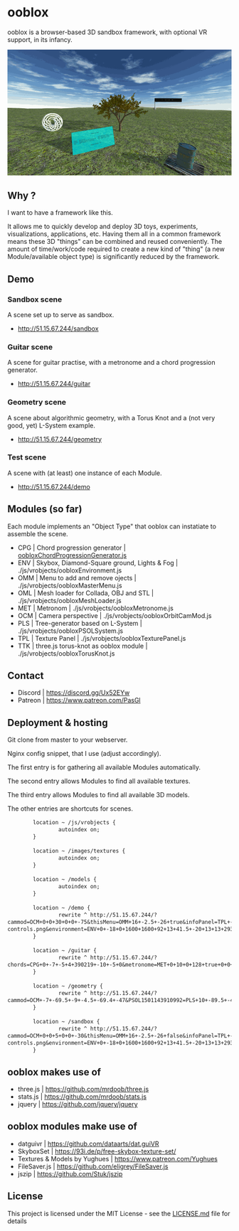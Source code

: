 ooblox
======

ooblox is a browser-based 3D sandbox framework, with optional VR support, in its infancy.

![ooblox - screenshots](/images/screenshots.gif)

## Why ?

I want to have a framework like this.

It allows me to quickly develop and deploy 3D toys, experiments, visualizations, applications, etc. Having them all in a common framework means these 3D "things" can be combined and reused conveniently. The amount of time/work/code required to create a new kind of "thing" (a new Module/available object type) is significantly reduced by the framework.

## Demo

### Sandbox scene

A scene set up to serve as sandbox.
* http://51.15.67.244/sandbox

### Guitar scene

A scene for guitar practise, with a metronome and a chord progression generator.
* http://51.15.67.244/guitar

### Geometry scene

A scene about algorithmic geometry, with a Torus Knot and a (not very good, yet) L-System example.
* http://51.15.67.244/geometry

### Test scene

A scene with (at least) one instance of each Module.
* http://51.15.67.244/demo

## Modules (so far)

Each module implements an "Object Type" that ooblox can instatiate to assemble the scene.

*  CPG | Chord progression generator | [oobloxChordProgressionGenerator.js](./js/vrobjects/oobloxChordProgressionGenerator.js)
*  ENV | Skybox, Diamond-Square ground, Lights & Fog | ./js/vrobjects/oobloxEnvironment.js
*  OMM | Menu to add and remove ojects | ./js/vrobjects/oobloxMasterMenu.js
*  OML | Mesh loader for Collada, OBJ and STL | ./js/vrobjects/oobloxMeshLoader.js
*  MET | Metronom | ./js/vrobjects/oobloxMetronome.js
*  OCM | Camera perspective | ./js/vrobjects/oobloxOrbitCamMod.js
*  PLS | Tree-generator based on L-System | ./js/vrobjects/oobloxPSOLSystem.js
*  TPL | Texture Panel | ./js/vrobjects/oobloxTexturePanel.js
*  TTK | three.js torus-knot as ooblox module | ./js/vrobjects/oobloxTorusKnot.js

## Contact

* Discord | https://discord.gg/Ux52EYw
* Patreon | https://www.patreon.com/PasGl

## Deployment & hosting

Git clone from master to your webserver.

Nginx config snippet, that I use (adjust accordingly).

The first entry is for gathering all available Modules automatically.

The second entry allows Modules to find all available textures.

The third entry allows Modules to find all available 3D models.

The other entries are shortcuts for scenes.
```
        location ~ /js/vrobjects {
                autoindex on;
        }

        location ~ /images/textures {
                autoindex on;
        }

        location ~ /models {
                autoindex on;
        }

        location ~ /demo {
                rewrite ^ http://51.15.67.244/?cammod=OCM+0+0+30+0+0+-75&thisMenu=OMM+16+-2.5+-26+true&infoPanel=TPL+-20.0+-17.0+-30+30+15+6+0.50+0.16+-17+14.0+0+true+0.61+false+ooblox-controls.png&environment=ENV+0+-18+0+1600+1600+92+13+41.5+-20+13+13+29385260+5+mossy+TropicalSunnyDay&aTorusKnot=TTK+-46+-6+-55+6+0.4+240+7+9+7+-31+16.5+-3.0&aTree=PLS+1+-25.5+-77+4+FN(1)+37491667+7+1.87+6.2+0.57+0.39+0.28+0.18+0.17+0.1+0.17+16.5+22.5+-0.25+pattern_230+21&chords1=CPG+70+17+-84+4+21477896+-10+-5+0&metronom1=MET+50.5+14.5+-84+128+true+-11+-15+-1.5&mesh1=OML+30.56+-25.55+-10.46+0.1+0.1+0.1+1+0.13+0.7+6.2+10.8+6.7+3.1+models%2FYughues%2Fpallet_v2.obj&mesh2=OML+30.67+-24.1+-10.44+0.1+0.1+0.1+1+0.13+0.7+6.2+7.7+11.8+-6.8+models%2FYughues%2Ffuel_can.obj;
        }

        location ~ /guitar {
                rewrite ^ http://51.15.67.244/?chords=CPG+0+-7+-5+4+390219+-10+-5+0&metronome=MET+0+10+0+128+true+0+0+0&cammod=OCM+0+0+18+0+0+0;
        }

        location ~ /geometry {
                rewrite ^ http://51.15.67.244/?cammod=OCM+-7+-69.5+-9+-4.5+-69.4+-47&PSOL1501143910992=PLS+10+-89.5+-42.5+5+FN(1)+41135299+7+0.85+3.8+0.4+0.46+0.18+0.53+0.44+0.12+0.16+-3.6+14.8+13.4+pattern_230+21&TK1501143915642=TTK+-28+-69+-36+6+0.4+240+7+7+10+0.2+18+-5.9&ENV1501867801551=ENV+0+-55+0+1600+1600+315+27.7+-16.2+-37.5+35+35+41382439+7+dirt+CloudyLightRays;
        }

        location ~ /sandbox {
                rewrite ^ http://51.15.67.244/?cammod=OCM+0+0+5+0+0+-30&thisMenu=OMM+16+-2.5+-26+false&infoPanel=TPL+-20.0+-17.0+-30+30+15+6+0.50+0.16+-17+14.0+0+true+0.61+false+ooblox-controls.png&environment=ENV+0+-18+0+1600+1600+92+13+41.5+-20+13+13+29385260+5+sand+TropicalSunnyDay;
        }
```

## ooblox makes use of

* three.js | https://github.com/mrdoob/three.js
* stats.js | https://github.com/mrdoob/stats.js
* jquery | https://github.com/jquery/jquery

## ooblox modules make use of

* datguivr | https://github.com/dataarts/dat.guiVR
* SkyboxSet | https://93i.de/p/free-skybox-texture-set/
* Textures & Models by Yughues | https://www.patreon.com/Yughues
* FileSaver.js | https://github.com/eligrey/FileSaver.js
* jszip | https://github.com/Stuk/jszip

## License

This project is licensed under the MIT License - see the [LICENSE.md](LICENSE.md) file for details
